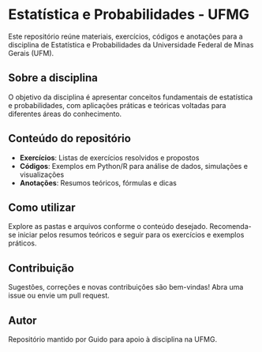 # Estatística e Probabilidades - UFMG

Este repositório reúne materiais, exercícios, códigos e anotações para a disciplina de Estatística e Probabilidades da Universidade Federal de Minas Gerais (UFM).

## Sobre a disciplina
O objetivo da disciplina é apresentar conceitos fundamentais de estatística e probabilidades, com aplicações práticas e teóricas voltadas para diferentes áreas do conhecimento.

## Conteúdo do repositório
- **Exercícios**: Listas de exercícios resolvidos e propostos
- **Códigos**: Exemplos em Python/R para análise de dados, simulações e visualizações
- **Anotações**: Resumos teóricos, fórmulas e dicas

## Como utilizar
Explore as pastas e arquivos conforme o conteúdo desejado. Recomenda-se iniciar pelos resumos teóricos e seguir para os exercícios e exemplos práticos.

## Contribuição
Sugestões, correções e novas contribuições são bem-vindas! Abra uma issue ou envie um pull request.

## Autor
Repositório mantido por Guido para apoio à disciplina na UFMG.